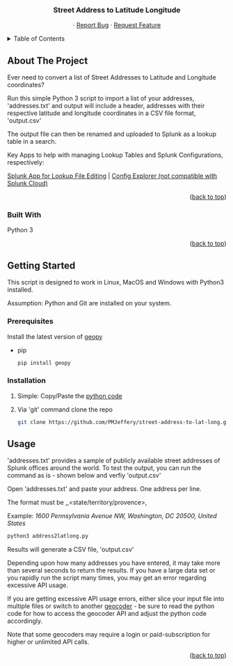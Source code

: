 <a name="readme-top"></a>
<!-- PROJECT LOGO -->

<br />
<div align="left">

<h3 align="center">Street Address to Latitude Longitude</h3>

<p align="center">
      ·
    <a href="https://github.com/PMJeffery/street-address-to-lat-long/issues">Report Bug</a>
    ·
    <a href="https://github.com/PMJeffery/street-address-to-lat-long/issues">Request Feature</a>
  </p>
</div>

<!-- TABLE OF CONTENTS -->

<details>
  <summary>Table of Contents</summary>
  <ol>
    <li>
      <a href="#about-the-project">About The Project</a>
      <ul>
        <li><a href="#built-with">Built With</a></li>
      </ul>
    </li>
    <li>
      <a href="#getting-started">Getting Started</a>
      <ul>
        <li><a href="#prerequisites">Prerequisites</a></li>
        <li><a href="#installation">Installation</a></li>
      </ul>
    </li>
    <li><a href="#usage">Usage</a></li>
  </ol>
</details>

<!-- ABOUT THE PROJECT -->

## About The Project


Ever need to convert a list of Street Addresses to Latitude and Longitude coordinates?  

Run this simple Python 3 script to import a list of your addresses, 'addresses.txt' and output will include a header, addresses with their respective latitude and longitude coordinates in a CSV file format, 'output.csv'

The output file can then be renamed and uploaded to Splunk as a lookup table in a search.

Key Apps to help with managing Lookup Tables and Splunk Configurations, respectively:

[Splunk App for Lookup File Editing](https://splunkbase.splunk.com/app/1724) | [Config Explorer (not compatible with Splunk Cloud)](https://splunkbase.splunk.com/app/4353)

<p align="right">(<a href="#readme-top">back to top</a>)</p>

### Built With

Python 3

<p align="right">(<a href="#readme-top">back to top</a>)</p>

<!-- GETTING STARTED -->

## Getting Started

This script is designed to work in Linux, MacOS and Windows with Python3 installed.

Assumption: Python and Git are installed on your system.

### Prerequisites

Install the latest version of [geopy](https://github.com/geopy/geopy)

* pip
  
  ```sh
  pip install geopy
  ```

### Installation

1. Simple: Copy/Paste the [python code](https://raw.githubusercontent.com/PMJeffery/street-address-to-lat-long/main/address2latlong.py)

2. Via 'git' command clone the repo
   
   ```sh
   git clone https://github.com/PMJeffery/street-address-to-lat-long.git
   ```

<!-- USAGE EXAMPLES -->

## Usage


'addresses.txt' provides a sample of publicly available street addresses of Splunk offices around the world.  To test the output, you can run the command as is - shown below and verfiy 'output.csv'

Open 'addresses.txt' and paste your address.  One address per line.

The format must be <street address>,<city>,<state/territory/provence>,<country>

Example: *1600 Pennsylvania Avenue NW, Washington, DC 20500, United States*

```sh
python3 address2latlong.py
```
Results will generate a CSV file, 'output.csv'

Depending upon how many addresses you have entered, it may take more than several seconds to return the results.  If you have a large data set or you rapidly run the script many times, you may get an error regarding excessive API usage.

If you are getting excessive API usage errors, either slice your input file into multiple files or switch to another [geocoder](https://github.com/DenisCarriere/geocoder/tree/master/geocoder) - be sure to read the python code for how to access the geocoder API and adjust the python code accordingly. 

Note that some geocoders may require a login or paid-subscription for higher or unlimited API calls. 

<p align="right">(<a href="#readme-top">back to top</a>)</p>
